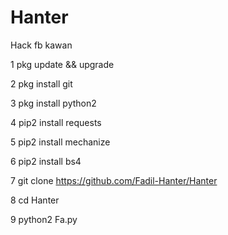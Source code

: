 # Hanter
Hack fb kawan 

1 pkg update && upgrade

2 pkg install git

3 pkg install python2

4 pip2 install requests

5 pip2 install mechanize

6 pip2 install bs4

7 git clone https://github.com/Fadil-Hanter/Hanter

8 cd Hanter

9 python2 Fa.py
